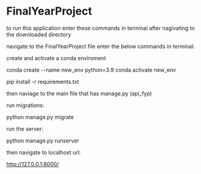 # FinalYearProject

to run this application enter these commands in terminal after nagivating to the downloaded directory

navigate to the FinalYearProject file enter the below commands in terminal:

create and activate a conda enviroment

conda create --name new_env python=3.9
conda activate new_env

pip install -r requirements.txt

then naviage to the main file that has manage.py (api_fyp)

run migrations:

python manage.py migrate

run the server:

python manage.py runserver

then navigate to localhost url: 

http://127.0.0.1:8000/

